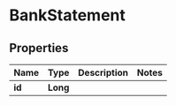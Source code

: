 
# BankStatement

## Properties
Name | Type | Description | Notes
------------ | ------------- | ------------- | -------------
**id** | **Long** |  | 



